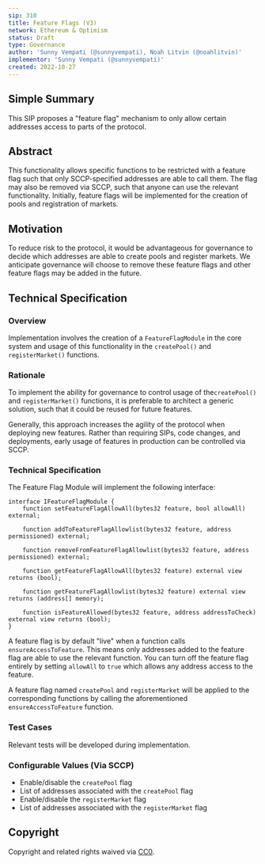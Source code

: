 ```yaml
---
sip: 310
title: Feature Flags (V3)
network: Ethereum & Optimism
status: Draft
type: Governance
author: 'Sunny Vempati (@sunnyvempati), Noah Litvin (@noahlitvin)'
implementor: 'Sunny Vempati (@sunnyvempati)'
created: 2022-10-27
---
```


<!--You can leave these HTML comments in your merged SIP and delete the visible duplicate text guides, they will not appear and may be helpful to refer to if you edit it again. This is the suggested template for new SIPs. Note that an SIP number will be assigned by an editor. When opening a pull request to submit your SIP, please use an abbreviated title in the filename, `sip-draft_title_abbrev.md`. The title should be 44 characters or less.-->

## Simple Summary

<!--"If you can't explain it simply, you don't understand it well enough." Simply describe the outcome the proposed changes intends to achieve. This should be non-technical and accessible to a casual community member.-->

This SIP proposes a "feature flag" mechanism to only allow certain addresses access to parts of the protocol.

## Abstract

<!--A short (~200 word) description of the proposed change, the abstract should clearly describe the proposed change. This is what *will* be done if the SIP is implemented, not *why* it should be done or *how* it will be done. If the SIP proposes deploying a new contract, write, "we propose to deploy a new contract that will do x".-->

This functionality allows specific functions to be restricted with a feature flag such that only SCCP-specified addresses are able to call them. The flag may also be removed via SCCP, such that anyone can use the relevant functionality. Initially, feature flags will be implemented for the creation of pools and registration of markets.

## Motivation

<!--This is the problem statement. This is the *why* of the SIP. It should clearly explain *why* the current state of the protocol is inadequate.  It is critical that you explain *why* the change is needed, if the SIP proposes changing how something is calculated, you must address *why* the current calculation is inaccurate or wrong. This is not the place to describe how the SIP will address the issue!-->

To reduce risk to the protocol, it would be advantageous for governance to decide which addresses are able to create pools and register markets. We anticipate governance will choose to remove these feature flags and other feature flags may be added in the future.

## Technical Specification

<!--The specification should describe the syntax and semantics of any new feature, there are five sections
1. Overview
2. Rationale
3. Technical Specification
4. Test Cases
5. Configurable Values
-->

### Overview

<!--This is a high level overview of *how* the SIP will solve the problem. The overview should clearly describe how the new feature will be implemented.-->

Implementation involves the creation of a `FeatureFlagModule` in the core system and usage of this functionality in the `createPool()` and `registerMarket()` functions.

### Rationale

<!--This is where you explain the reasoning behind how you propose to solve the problem. Why did you propose to implement the change in this way, what were the considerations and trade-offs. The rationale fleshes out what motivated the design and why particular design decisions were made. It should describe alternate designs that were considered and related work. The rationale may also provide evidence of consensus within the community, and should discuss important objections or concerns raised during discussion.-->

To implement the ability for governance to control usage of the`createPool()` and `registerMarket()` functions, it is preferable to architect a generic solution, such that it could be reused for future features.

Generally, this approach increases the agility of the protocol when deploying new features. Rather than requiring SIPs, code changes, and deployments, early usage of features in production can be controlled via SCCP.

### Technical Specification

<!--The technical specification should outline the public API of the changes proposed. That is, changes to any of the interfaces Synthetix currently exposes or the creations of new ones.-->

The Feature Flag Module will implement the following interface:

```
interface IFeatureFlagModule {
    function setFeatureFlagAllowAll(bytes32 feature, bool allowAll) external;

    function addToFeatureFlagAllowlist(bytes32 feature, address permissioned) external;

    function removeFromFeatureFlagAllowlist(bytes32 feature, address permissioned) external;

    function getFeatureFlagAllowAll(bytes32 feature) external view returns (bool);

    function getFeatureFlagAllowlist(bytes32 feature) external view returns (address[] memory);

    function isFeatureAllowed(bytes32 feature, address addressToCheck) external view returns (bool);
}
```

A feature flag is by default "live" when a function calls `ensureAccessToFeature`. This means only addresses added to the feature flag are able to use the relevant function. You can turn off the feature flag entirely by setting `allowAll` to `true` which allows any address access to the feature.

A feature flag named `createPool` and `registerMarket` will be applied to the corresponding functions by calling the aforementioned `ensureAccessToFeature` function.

### Test Cases

<!--Test cases for an implementation are mandatory for SIPs but can be included with the implementation..-->

Relevant tests will be developed during implementation.

### Configurable Values (Via SCCP)

<!--Please list all values configurable via SCCP under this implementation.-->

- Enable/disable the `createPool` flag
- List of addresses associated with the `createPool` flag
- Enable/disable the `registerMarket` flag
- List of addresses associated with the `registerMarket` flag

## Copyright

Copyright and related rights waived via [CC0](https://creativecommons.org/publicdomain/zero/1.0/).
